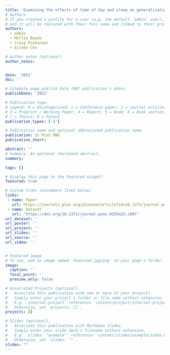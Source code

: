 ```yaml
---
title: 'Examining the effects of time of day and sleep on generalization'
# Authors
# If you created a profile for a user (e.g. the default `admin` user), write the username (folder name) here
# and it will be replaced with their full name and linked to their profile.
authors:
  - admin
  - Mollie Bayda
  - Craig Poskanzer
  - Eileen Cho

# Author notes (optional)
author_notes:


date: '2021'
doi: ''

# Schedule page publish date (NOT publication's date).
publishDate: '2021'

# Publication type.
# Legend: 0 = Uncategorized; 1 = Conference paper; 2 = Journal article;
# 3 = Preprint / Working Paper; 4 = Report; 5 = Book; 6 = Book section;
# 7 = Thesis; 8 = Patent
publication_types: ['2']

# Publication name and optional abbreviated publication name.
publication: In PLoS ONE
publication_short:

abstract: ''
# Summary. An optional shortened abstract.
summary:  

tags: []

# Display this page in the Featured widget?
featured: true

# Custom links (uncomment lines below)
links:
 - name: Paper
   url: https://journals.plos.org/plosone/article?id=10.1371/journal.pone.0255423
 - name: Dataset
   url: 'https://doi.org/10.1371/journal.pone.0255423.s007'
url_dataset: ''
url_poster: ''
url_project: ''
url_slides: ''
url_source: ''
url_video: ''


# Featured image
# To use, add an image named `featured.jpg/png` to your page's folder.
image:
  caption: ''
  focal_point: ''
  preview_only: false

# Associated Projects (optional).
#   Associate this publication with one or more of your projects.
#   Simply enter your project's folder or file name without extension.
#   E.g. `internal-project` references `content/project/internal-project/index.md`.
#   Otherwise, set `projects: []`.
projects: []

# Slides (optional).
#   Associate this publication with Markdown slides.
#   Simply enter your slide deck's filename without extension.
#   E.g. `slides: "example"` references `content/slides/example/index.md`.
#   Otherwise, set `slides: ""`.
slides: ""
---
```


